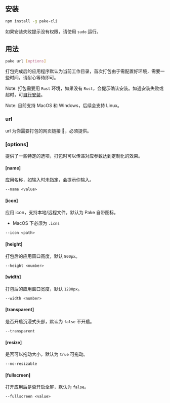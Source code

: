 ## 安装

```bash
npm install -g pake-cli
```

如果安装失败提示没有权限，请使用 `sudo` 运行。

## 用法

```bash
pake url [options] 
```

打包完成后的应用程序默认为当前工作目录，首次打包由于需配置好环境，需要一些时间，请耐心等待即可。

Note: 打包需要用 `Rust` 环境，如果没有 `Rust`，会提示确认安装。如遇安装失败或超时，可[自行安装](https://www.rust-lang.org/tools/install)。

Note: 目前支持 MacOS 和 WIndows，后续会支持 Linux。

### url

url 为你需要打包的网页链接 🔗，必须提供。

### [options]

提供了一些特定的选项，打包时可以传递对应参数达到定制化的效果。

#### [name]

应用名称，如输入时未指定，会提示你输入。

```shell
--name <value>
```

#### [icon]

应用 icon，支持本地/远程文件，默认为 Pake 自带图标。

- MacOS 下必须为 `.icns`

```shell
--icon <path>
```

#### [height]

打包后的应用窗口高度，默认 `800px`。

```shell
--height <number>
```

#### [width]

打包后的应用窗口宽度，默认 `1280px`。

```shell
--width <number>
```

#### [transparent]

是否开启沉浸式头部，默认为 `false` 不开启。

```shell
--transparent
```

#### [resize]

是否可以拖动大小，默认为 `true` 可拖动。

```shell
--no-resizable
```

#### [fullscreen]

打开应用后是否开启全屏，默认为 `false`。

```shell
--fullscreen <value>
```
